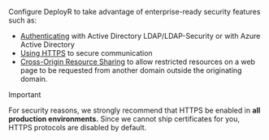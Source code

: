 
Configure DeployR to take advantage of enterprise-ready security features such as:
+ [Authenticating](../operationalize/security-authentication.md) with Active Directory LDAP/LDAP-Security or with Azure Active Directory
+ [Using HTTPS](../operationalize/security-https.md) to secure communication
+ [Cross-Origin Resource Sharing](../operationalize/security-cors.md) to allow restricted resources on a web page to be requested from another domain outside the originating domain.

>[!IMPORTANT] 
>For security reasons, we strongly recommend that HTTPS be enabled in **all production environments.**  Since we cannot ship certificates for you, HTTPS protocols are disabled by default.
